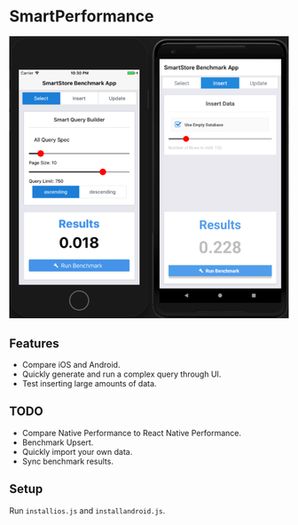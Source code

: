 # SmartPerformance

![preview](preview.png)

## Features
* Compare iOS and Android.
* Quickly generate and run a complex query through UI.
* Test inserting large amounts of data. 

## TODO
* Compare Native Performance to React Native Performance.
* Benchmark Upsert.
* Quickly import your own data.
* Sync benchmark results.

## Setup
Run `installios.js` and `installandroid.js`.